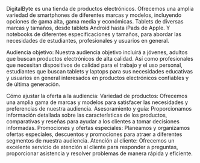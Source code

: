 DigitalByte es una tienda de productos electrónicos.
Ofrecemos una amplia variedad de smartphones de diferentes marcas y modelos, incluyendo opciones de gama alta, gama media y económicas. 
Tablets de diversas marcas y tamaños, desde tablets Android hasta iPads de Apple. Y notebooks de diferentes especificaciones y tamaños, para abordar las necesidades de estudiantes, profesionales y usuarios en general. 

Audiencia objetivo:
Nuestra audiencia objetivo incluirá a jóvenes, adultos que buscan productos electrónicos de alta calidad. Así como profesionales que necesitan dispositivos de calidad para el trabajo y el uso personal, estudiantes que buscan tablets y laptops para sus necesidades educativas y usuarios en general interesados en productos electrónicos confiables y de última generación.

Cómo ajustar la oferta a la audiencia:
Variedad de productos: Ofrecemos una amplia gama de marcas y modelos para satisfacer las necesidades y preferencias de nuestra audiencia.
Asesoramiento y guía: Proporcionamos información detallada sobre las características de los productos, comparativas y reseñas para ayudar a los clientes a tomar decisiones informadas.
Promociones y ofertas especiales: Planeamos y organizamos ofertas especiales, descuentos y promociones para atraer a diferentes segmentos de nuestra audiencia.
Atención al cliente: Ofrecemos un excelente servicio de atención al cliente para responder a preguntas, proporcionar asistencia y resolver problemas de manera rápida y eficiente.